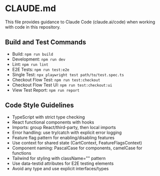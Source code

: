 # CLAUDE.md

This file provides guidance to Claude Code (claude.ai/code) when working with code in this repository.

## Build and Test Commands
- Build: `npm run build`
- Development: `npm run dev`
- Lint: `npm run lint`
- E2E Tests: `npm run test:e2e`
- Single Test: `npx playwright test path/to/test.spec.ts`
- Checkout Flow Test: `npm run test:checkout`
- Checkout Flow Test UI: `npm run test:checkout:ui`
- View Test Report: `npm run report`

## Code Style Guidelines
- TypeScript with strict type checking
- React functional components with hooks
- Imports: group React/third-party, then local imports
- Error handling: use try/catch with explicit error logging
- Feature flag pattern for enabling/disabling features
- Use context for shared state (CartContext, FeatureFlagsContext)
- Component naming: PascalCase for components, camelCase for functions
- Tailwind for styling with className="" pattern
- Use data-testid attributes for E2E testing elements
- Avoid any type and use explicit interfaces/types